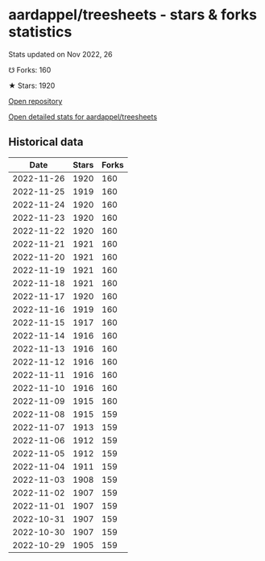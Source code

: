 # aardappel/treesheets - stars & forks statistics

Stats updated on Nov 2022, 26

☋ Forks: 160

★ Stars: 1920

[Open repository](https://github.com/aardappel/treesheets)

[Open detailed stats for aardappel/treesheets](https://reviewgithub.com/rep/aardappel/treesheets)

## Historical data
| Date | Stars | Forks |
|------|-------|-------|
| 2022-11-26 | 1920 | 160 | 
| 2022-11-25 | 1919 | 160 | 
| 2022-11-24 | 1920 | 160 | 
| 2022-11-23 | 1920 | 160 | 
| 2022-11-22 | 1920 | 160 | 
| 2022-11-21 | 1921 | 160 | 
| 2022-11-20 | 1921 | 160 | 
| 2022-11-19 | 1921 | 160 | 
| 2022-11-18 | 1921 | 160 | 
| 2022-11-17 | 1920 | 160 | 
| 2022-11-16 | 1919 | 160 | 
| 2022-11-15 | 1917 | 160 | 
| 2022-11-14 | 1916 | 160 | 
| 2022-11-13 | 1916 | 160 | 
| 2022-11-12 | 1916 | 160 | 
| 2022-11-11 | 1916 | 160 | 
| 2022-11-10 | 1916 | 160 | 
| 2022-11-09 | 1915 | 160 | 
| 2022-11-08 | 1915 | 159 | 
| 2022-11-07 | 1913 | 159 | 
| 2022-11-06 | 1912 | 159 | 
| 2022-11-05 | 1912 | 159 | 
| 2022-11-04 | 1911 | 159 | 
| 2022-11-03 | 1908 | 159 | 
| 2022-11-02 | 1907 | 159 | 
| 2022-11-01 | 1907 | 159 | 
| 2022-10-31 | 1907 | 159 | 
| 2022-10-30 | 1907 | 159 | 
| 2022-10-29 | 1905 | 159 | 

